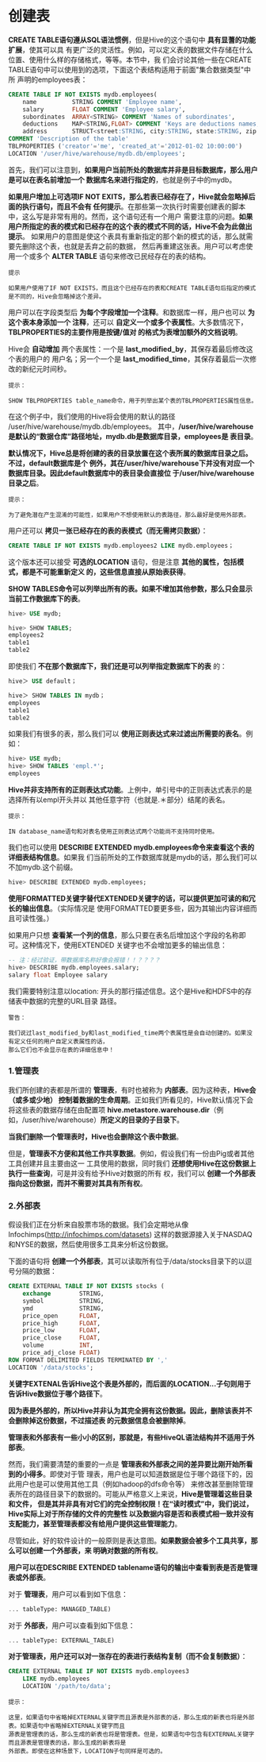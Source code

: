 创建表
================================================================================
**CREATE TABLE语句遵从SQL语法惯例**，但是Hive的这个语句中 **具有显蓍的功能扩展**，使其可以具
有更广泛的灵活性。例如，可以定义表的数据文件存储在什么位置、使用什么样的存储格式，等等。本节中，我
们会讨论其他一些在CREATE TABLE语句中可以使用到的选项，下面这个表结构适用于前面"集合数据类型"中所
声明的employees表：
```sql
CREATE TABLE IF NOT EXISTS mydb.employees(
    name          STRING COMMENT 'Employee name',
    salary        FLOAT COMMENT 'Employee salary',
    subordinates  ARRAY<STRING> COMMENT 'Names of subordinates',
    deductions    MAP<STRING,FLOAT> COMMENT 'Keys are deductions names, values are precentages',
    address       STRUCT<street:STRING, city:STRING, state:STRING, zip:INT> COMMENT 'Home address')
COMMENT 'Description of the table'
TBLPROPERTIES ('creator'='me', 'created_at'='2012-01-02 10:00:00')
LOCATION '/user/hive/warehouse/mydb.db/employees';
```
首先，我们可以注意到，**如果用户当前所处的数据库并非是目标数据库，那么用户是可以在表名前增加一个
数据库名来进行指定的**，也就是例子中的mydb。

**如果用户增加上可选项IF NOT EXITS，那么若表已经存在了，Hive就会忽略掉后面的执行语句，而且不会有
任何提示**。在那些第一次执行时需要创建表的脚本中，这么写是非常有用的。然而，这个语句还有一个用户
需要注意的问题。**如果用户所指定的表的模式和已经存在的这个表的模式不同的话，Hive不会为此做出提示**。
如果用户的意图是使这个表具有重新指定的那个新的模式的话，那么就需要先删除这个表，也就是丢弃之前的数据，
然后再重建这张表。用户可以考虑使用一个或多个 **ALTER TABLE** 语句来修改已民经存在的表的结构。
```
提示

如果用户使用了IF NOT EXISTS，而且这个已经存在的表和CREATE TABLE语句后指定的模式是不同的，Hive会忽略掉这个差异。
```
用户可以在字段类型后 **为每个字段增加一个注释**。和数据库一样，用户也可以 **为这个表本身添加一个
注释**，还可以 **自定义一个或多个表属性**。大多数情况下，**TBLPROPERTIES的主要作用是按键/值对
的格式为表增加额外的文档说明**。

Hive会 **自动增加** 两个表属性：一个是 **last_modified_by**，其保存着最后修改这个表的用户的
用户名；另一个一个是 **last_modified_time**，其保存着最后一次修改的新纪元时间秒。
```
提示：

SHOW TBLPROPERTIES table_name命令，用于列举出某个表的TBLPROPERTIES属性信息。
```
在这个例子中，我们使用的Hive将会使用的默认的路径 /user/hive/warehouse/mydb.db/employees。
其中，**/user/hive/warehouse是默认的“数据仓库”路径地址，mydb.db是数据库目录，employees是
表目录**。

**默认情况下，Hive总是将创建的表的目录放置在这个表所属的数据库目录之后。不过，default数据库是个
例外，其在/user/hive/warehouse下并没有对应一个数据库目录。因此default数据库中的表目录会直接位
于/user/hive/warehouse目录之后**。
```
提示：

为了避免潜在产生混淆的可能性，如果用户不想使用默认的表路径，那么最好是使用外部表。
```
用户还可以 **拷贝一张已经存在的表的表模式（而无需拷贝数据）**：
```sql  
CREATE TABLE IF NOT EXISTS mydb.employees2 LIKE mydb.employees；
```
这个版本还可以接受 **可选的LOCATION** 语句，但是注意 **其他的属性，包括模式，都是不可能重新定义
的，这些信息直接从原始表获得**。

**SHOW TABLES命令可以列举出所有的表。如果不增加其他参数，那么只会显示当前工作数据库下的表**。
```sql
hive> USE mydb;

hive> SHOW TABLES;
employees2
table1
table2
```
即使我们 **不在那个数据库下，我们还是可以列举指定数据库下的表** 的：
```sql
hive＞ USE default；

hive＞ SHOW TABLES IN mydb；
employees
table1
table2
```
如果我们有很多的表，那么我们可以 **使用正则表达式来过滤出所需要的表名**。例如：
```sql
hive> USE mydb;
hive> SHOW TABLES 'empl.*';
employees
```
**Hive并非支持所有的正则表达式功能**。上例中，单引号中的正则表达式表示的是选择所有以empl开头并以
其他任意字符（也就是.＊部分）结尾的表名。
```
提示：

IN database_name语句和对表名使用正则表达式两个功能尚不支持同时使用。
```
我们也可以使用 **DESCRIBE EXTENDED mydb.employees命令来查看这个表的详细表结构信息**。如果我
们当前所处的工作数据库就是mydb的话，那么我们可以不加mydb.这个前缀。
```sql
hive> DESCRIBE EXTENDED mydb.employees;
```
**使用FORMATTED关键字替代EXTENDED关键字的话，可以提供更加可读的和冗长的输出信息**。（实际情况是
使用FORMATTED要更多些，因为其输出内容详细而且可读性强。）

如果用户只想 **查看某一个列的信息**，那么只要在表名后增加这个字段的名称即可。这种情况下，使用EXTENDED
关键字也不会增加更多的输出信息：
```sql
-- 注：经过验证，带数据库名称好像会报错！！？？？？
hive> DESCRIBE mydb.employees.salary;
salary float Employee salary
```
我们需要特别注意以location: 开头的那行描述信息。这个是Hive和HDFS中的存储表中数据的完整的URL目录
路径。
```
警告：

我们说过last_modified_by和last_modified_time两个表属性是会自动创建的。如果没有定义任何的用户自定义表属性的话，
那么它们也不会显示在表的详细信息中！
```

### 1.管理表
我们所创建的表都是所谓的 **管理表**，有时也被称为 **内部表**。因为这种表，**Hive会（或多或少地）
控制着数据的生命周期**。正如我们所看见的，Hive默认情况下会将这些表的数据存储在由配置项
**hive.metastore.warehouse.dir**（例如，/user/hive/warehouse）**所定义的目录的子目录下**。

**当我们删除一个管理表时，Hive也会删除这个表中数据**。

但是，**管理表不方便和其他工作共享数据**。例如，假设我们有一份由Pig或者其他工具创建并且主要由这一
工具使用的数据，同时我们 **还想使用Hive在这份数据上执行一些查询**，可是并没有给予Hive对数据的所有
权，我们可以 **创建一个外部表指向这份数据，而并不需要对其具有所有权**。

### 2.外部表
假设我们正在分析来自股票市场的数据。我们会定期地从像Infochimps(http://infochimps.com/datasets)
这样的数据源接入关于NASDAQ和NYSE的数据，然后使用很多工具来分析这份数据。

下面的语句将 **创建一个外部表**，其可以读取所有位于/data/stocks目录下的以逗号分隔的数据：
```sql
CREATE EXTERNAL TABLE IF NOT EXISTS stocks (
    exchange        STRING,
    symbol          STRING,
    ymd             STRING,
    price_open      FLOAT,
    price_high      FLOAT,
    price_low       FLOAT,
    price_close     FLOAT,
    volume          INT,
    price_adj_close FLOAT)
ROW FORMAT DELIMITED FIELDS TERMINATED BY ','
LOCATION '/data/stocks';
```  
**关键字EXTENAL告诉Hive这个表是外部的，而后面的LOCATION...子句则用于告诉Hive数据位于哪个路径下**。

**因为表是外部的，所以Hive并非认为其完全拥有这份数据。因此，删除该表并不会删除掉这份数据，不过描述表
的元数据信息会被删除掉**。

**管理表和外部表有一些小小的区别，那就是，有些HiveQL语法结构并不适用于外部表**。

然而，我们需要清楚的重要的一点是 **管理表和外部表之间的差异要比刚开始所看到的小得多**。即使对于管
理表，用户也是可以知道数据是位于哪个路径下的，因此用户也是可以使用其他工具（例如hadoop的dfs命令等）
来修改甚至删除管理表所在的路径目录下的数据的。可能从严格意义上来说，**Hive是管理着这些目录和文件，
但是其并非具有对它们的完全控制权限！在“读时模式”中，我们说过，Hive实际上对于所存储的文件的完整性
以及数据内容是否和表模式相一致并没有支配能力，甚至管理表都没有给用户提供这些管理能力**。

尽管如此，好的软件设计的一般原则是表达意图。**如果数据会被多个工具共享，那么可以创建一个外部表，来
明确对数据的所有权**。

**用户可以在DESCRIBE EXTENDED tablename语句的输出中查看到表是否是管理表或外部表**。

对于 **管理表**，用户可以看到如下信息：
```sql
... tableType: MANAGED_TABLE)
```
对于 **外部表**，用户可以查看到如下信息：
```sql
... tableType: EXTERNAL_TABLE)
```

**对于管理表，用户还可以对一张存在的表进行表结构复制（而不会复制数据）**：
```sql
CREATE EXTERNAL TABLE IF NOT EXISTS mydb.employees3
    LIKE mydb.employees
    LOCATION '/path/to/data';
```
```
提示：

这里，如果语句中省略掉EXTERNAL关键字而且源表是外部表的话，那么生成的新表也将是外部表。如果语句中省略掉EXTERNAL关键字而且
源表是管理表的话，那么生成的新表也将是管理表。但是，如果语句中包含有EXTERNAL关键字而且源表是管理表的话，那么生成的新表将是
外部表。即使在这种场景下，LOCATION子句同样是可选的。
```
